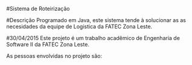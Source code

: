 #Sistema de Roteirização

#Descrição
Programado em Java, este sistema tende à solucionar as as necesidades da equipe de Logistica da FATEC Zona Leste.

#30/04/2015
Este projeto é um trabalho acadêmico de Engenharia de Software II da FATEC Zona Leste. 

As pessoas envolvidas no projeto são:


